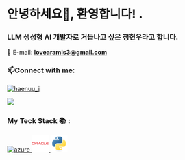 <h1 align="left">안녕하세요👋, 환영합니다! .</h1>
<h3 align="left">LLM 생성형 AI 개발자로 거듭나고 싶은 정현우라고 합니다.</h3>

📧 E-mail: **lovearamis3@gmail.com**
<h3 align="left"> 📫Connect with me:</h3>
<p align="left">
<a href="https://instagram.com/haenuu_j" target="blank"><img align="center" src="https://raw.githubusercontent.com/rahuldkjain/github-profile-readme-generator/master/src/images/icons/Social/instagram.svg" alt="haenuu_j" height="30" width="40" /></a>
</p>

<a href="https://velog.io/@hyunnu/posts" target="_blank">
  <img src="https://user-images.githubusercontent.com/68724828/185885678-8f619bfa-1160-4bb4-a026-f758a4014f82.png" height="28px" />
</a>


<h3 align="left">My Teck Stack 📚 :</h3>
<p align="left"> <a href="https://azure.microsoft.com/en-in/" target="_blank" rel="noreferrer"> <img src="https://www.vectorlogo.zone/logos/microsoft_azure/microsoft_azure-icon.svg" alt="azure" width="40" height="40"/> </a> <a href="https://www.oracle.com/" target="_blank" rel="noreferrer"> <img src="https://raw.githubusercontent.com/devicons/devicon/master/icons/oracle/oracle-original.svg" alt="oracle" width="40" height="40"/> </a> <a href="https://www.python.org" target="_blank" rel="noreferrer"> <img src="https://raw.githubusercontent.com/devicons/devicon/master/icons/python/python-original.svg" alt="python" width="40" height="40"/> </a> </p>
